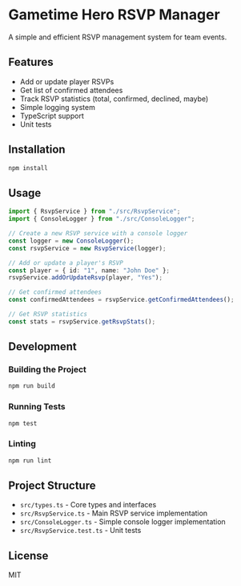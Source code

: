 # Gametime Hero RSVP Manager

A simple and efficient RSVP management system for team events.

## Features

- Add or update player RSVPs
- Get list of confirmed attendees
- Track RSVP statistics (total, confirmed, declined, maybe)
- Simple logging system
- TypeScript support
- Unit tests

## Installation

```bash
npm install
```

## Usage

```typescript
import { RsvpService } from "./src/RsvpService";
import { ConsoleLogger } from "./src/ConsoleLogger";

// Create a new RSVP service with a console logger
const logger = new ConsoleLogger();
const rsvpService = new RsvpService(logger);

// Add or update a player's RSVP
const player = { id: "1", name: "John Doe" };
rsvpService.addOrUpdateRsvp(player, "Yes");

// Get confirmed attendees
const confirmedAttendees = rsvpService.getConfirmedAttendees();

// Get RSVP statistics
const stats = rsvpService.getRsvpStats();
```

## Development

### Building the Project

```bash
npm run build
```

### Running Tests

```bash
npm test
```

### Linting

```bash
npm run lint
```

## Project Structure

- `src/types.ts` - Core types and interfaces
- `src/RsvpService.ts` - Main RSVP service implementation
- `src/ConsoleLogger.ts` - Simple console logger implementation
- `src/RsvpService.test.ts` - Unit tests

## License

MIT
